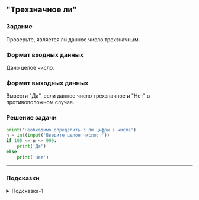 ## "Трехзначное ли"

### Задание

Проверьте, является ли данное число трехзначным.

### Формат входных данных

Дано целое число.

### Формат выходных данных

Вывести "Да", если данное число трехзначное и "Нет" в противоположном случае.

### Решение задачи

```python
print('Необходимо определить 3 ли цифры в числе')
n = int(input('Введите целое число: '))
if 100 <= n <= 999:
    print('Да')
else:
    print('Нет')

```

---

### Подсказки

<details>
<summary>Подсказка-1</summary>
Назовите самое маленькое трехзначное число. А самое большое?
</details>
